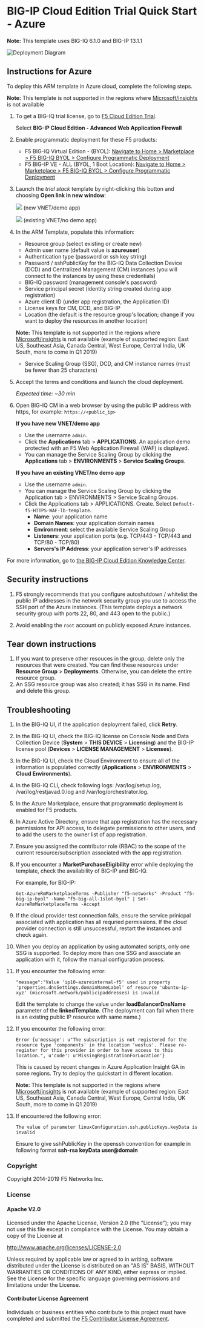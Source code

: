 BIG-IP Cloud Edition Trial Quick Start - Azure
==============================================

**Note:** This template uses BIG-IQ 6.1.0 and BIG-IP 13.1.1

![Deployment Diagram](../images/azure-ssg-example-in-cloud.png)

Instructions for Azure
----------------------

To deploy this ARM template in Azure cloud, complete the following steps.

**Note:** This template is not supported in the regions where [Microsoft/insights](https://azure.microsoft.com/en-us/global-infrastructure/services/?regions=all&products=monitor) is not available

1. To get a BIG-IQ trial license, go to [F5 Cloud Edition Trial](https://f5.com/products/trials/product-trials).

   Select **BIG-IP Cloud Edition - Advanced Web Application Firewall**

2. Enable programmatic deployment for these F5 products:

   * F5 BIG-IQ Virtual Edition - (BYOL): [Navigate to Home > Marketplace > F5 BIG-IQ BYOL > Configure Programmatic Deployment](https://portal.azure.com/#blade/Microsoft_Azure_Marketplace/GalleryFeaturedMenuItemBlade/selectedMenuItemId/home/searchQuery/f5/resetMenuId/)
   * F5 BIG-IP VE - ALL (BYOL, 1 Boot Location): [Navigate to Home > Marketplace > F5 BIG-IQ BYOL > Configure Programmatic Deployment](https://portal.azure.com/#blade/Microsoft_Azure_Marketplace/GalleryFeaturedMenuItemBlade/selectedMenuItemId/home/searchQuery/f5/resetMenuId/)

3. Launch the *trial stack* template by right-clicking this button and choosing **Open link in new window**:

   <a href="https://portal.azure.com/#create/Microsoft.Template/uri/https%3A%2F%2Fraw.githubusercontent.com%2Ff5devcentral%2Ff5-big-ip-cloud-edition-trial-quick-start%2F6.1.0%2Fazure%2Fexperimental%2Fazuredeploy.json" target="_blank"><img src="http://azuredeploy.net/deploybutton.png"/></a> (new VNET/demo app)
   
   <a href="https://portal.azure.com/#create/Microsoft.Template/uri/https%3A%2F%2Fraw.githubusercontent.com%2Ff5devcentral%2Ff5-big-ip-cloud-edition-trial-quick-start%2F6.1.0%2Fazure%2Fexperimental%2Fazuredeploy-with-exisiting-vnet.json" target="_blank"><img src="http://azuredeploy.net/deploybutton.png"/></a> (existing VNET/no demo app)
   
4. In the ARM Template, populate this information:

   * Resource group (select existing or create new)
   * Admin user name (default value is **azureuser**)
   * Authentication type (password or ssh key string)
   * Password / sshPublicKey for the BIG-IQ Data Collection Device (DCD) and Centralized Management (CM) instances (you will connect to the instances by using these credentials)
   * BIG-IQ password (management console's password)
   * Service principal secret (identity string created during app registration)
   * Azure client ID (under app registration, the Application ID)
   * License keys for CM, DCD, and BIG-IP 
   * Location (the default is the resource group's location; change if you want to deploy the resources in another location)
   
   **Note:** This template is not supported in the regions where [Microsoft/insights](https://azure.microsoft.com/en-us/global-infrastructure/services/?regions=all&products=monitor) is not available (example of supported region: East US, Southeast Asia, Canada Central, West Europe, Central India, UK South, more to come in Q1 2019)
   
   * Service Scaling Group (SSG), DCD, and CM instance names (must be fewer than 25 characters)

5. Accept the terms and conditions and launch the cloud deployment. 

   *Expected time: ~30 min*

6. Open BIG-IQ CM in a web browser by using the public IP address with https, for example: ``https://<public_ip>``

   **If you have new VNET/demo app** 

   * Use the username `admin`.
   * Click the **Applications** tab > **APPLICATIONS**. An application demo protected with an F5 Web Application Firewall (WAF) is displayed.
   * You can manage the Service Scaling Group by clicking the **Applications** tab > **ENVIRONMENTS** > **Service Scaling Groups**.

   **If you have an existing VNET/no demo app** 

   * Use the username `admin`.
   * You can manage the Service Scaling Group by clicking the Application tab > ENVIRONMENTS > Service Scaling Groups.
   * Click the Applications tab > APPLICATIONS. Create. Select `Default-f5-HTTPS-WAF-lb-template`.
       * **Name**: your application name
       * **Domain Names**: your application domain names
       * **Environment**: select the available Service Scaling Group
       * **Listeners**: your application ports (e.g. TCP/443 - TCP/443 and TCP/80 - TCP/80)
       * **Servers's IP Address**: your application server's IP addresses

For more information, go to [the BIG-IP Cloud Edition Knowledge Center](https://support.f5.com/csp/knowledge-center/software/BIG-IP?module=BIG-IP%20Cloud%20Edition).

Security instructions
---------------------

1. F5 strongly recommends that you configure autoshutdown / whitelist the public IP addresses in the network security group you use to access the SSH port of the Azure instances. (This template deploys a network security group with ports 22, 80, and 443 open to the public.)

2. Avoid enabling the `root` account on publicly exposed Azure instances.

Tear down instructions
----------------------

1. If you want to preserve other resouces in the group, delete only the resources that were created. You can find these resources under **Resource Group** > **Deployments**. Otherwise, you can delete the entire resource group.
2. An SSG resource group was also created; it has SSG in its name. Find and delete this group.

Troubleshooting
---------------

1. In the BIG-IQ UI, if the application deployment failed, click **Retry**.
2. In the BIG-IQ UI, check the BIG-IQ license on Console Node and Data Collection Device (**System** > **THIS DEVICE** > **Licensing**) and the BIG-IP license pool (**Devices** > **LICENSE MANAGEMENT** > **Licenses**).
3. In the BIG-IQ UI, check the Cloud Environment to ensure all of the information is populated correctly (**Applications** > **ENVIRONMENTS** > **Cloud Environments**).
4. In the BIG-IQ CLI, check following logs: /var/log/setup.log, /var/log/restjavad.0.log and /var/log/orchestrator.log.
5. In the Azure Marketplace, ensure that programmatic deployment is enabled for F5 products.
6. In Azure Active Directory, ensure that app registration has the necessary permissions for API access, to delegate permissions to other users, and to add the users to the owner list of app registration.
7. Ensure you assigned the contributor role (RBAC) to the scope of the current resource/subscription associated with the app registration.
8. If you encounter a **MarketPurchaseEligibility** error while deploying the template, check the availability of BIG-IP and BIG-IQ. 
   
   For example, for BIG-IP:

   ``Get-AzureRmMarketplaceTerms -Publisher "f5-networks" -Product "f5-big-ip-byol" -Name "f5-big-all-1slot-byol" | Set-AzureRmMarketplaceTerms -Accept``

9. If the cloud provider test connection fails, ensure the service prinicpal associated with application has all requried permissions. If the cloud provider connection is still unsuccessful, restart the instances and check again.
10. When you deploy an application by using automated scripts, only one SSG is supported. To deploy more than one SSG and associate an application with it, follow the manual configuration process.
11. If you encounter the following error:

    ``"message":"Value 'ip10-azureinternal-f5' used in property 'properties.dnsSettings.domainNameLabel' of resource 'ubuntu-ip-xyz' (microsoft.network/publicipaddresses) is invalid``
    
    Edit the template to change the value under **loadBalancerDnsName** parameter of the **linkedTemplate**. (The deployment can fail when there is an existing public IP resource with same name.)

12. If you encounter the following error:

    ``Error {u'message': u"The subscription is not registered for the resource type 'components' in the location 'westus'. Please re-register for this provider in order to have access to this location.", u'code': u'MissingRegistrationForLocation'}``
    
    This is caused by recent changes in Azure Application Insight GA in some regions. Try to deploy the quickstart in different location.
    
    **Note:** This template is not supported in the regions where [Microsoft/insights](https://azure.microsoft.com/en-us/global-infrastructure/services/?regions=all&products=monitor) is not available (example of supported region: East US, Southeast Asia, Canada Central, West Europe, Central India, UK South, more to come in Q1 2019)

13. If encountered the following error:

    ``The value of parameter linuxConfiguration.ssh.publicKeys.keyData is invalid``
  
    Ensure to give sshPublicKey in the openssh convention for example in following format **ssh-rsa keyData user@domain**

### Copyright

Copyright 2014-2019 F5 Networks Inc.

### License

#### Apache V2.0

Licensed under the Apache License, Version 2.0 (the "License"); you may not use
this file except in compliance with the License. You may obtain a copy of the
License at

http://www.apache.org/licenses/LICENSE-2.0

Unless required by applicable law or agreed to in writing, software
distributed under the License is distributed on an "AS IS" BASIS,
WITHOUT WARRANTIES OR CONDITIONS OF ANY KIND, either express or implied.
See the License for the specific language governing permissions and limitations
under the License.

#### Contributor License Agreement

Individuals or business entities who contribute to this project must have
completed and submitted the [F5 Contributor License Agreement](http://f5-openstack-docs.readthedocs.io/en/latest/cla_landing.html).
